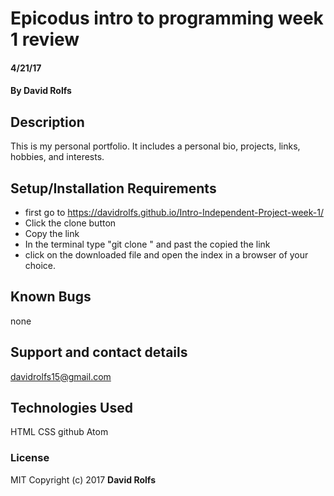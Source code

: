 # Epicodus intro to programming week 1 review

#### 4/21/17

#### By David Rolfs

## Description

This is my personal portfolio. It includes a personal bio, projects, links, hobbies, and interests.
## Setup/Installation Requirements

*  first go to https://davidrolfs.github.io/Intro-Independent-Project-week-1/
* Click the clone button
* Copy the link
* In the terminal type "git clone " and past the copied the link
* click on the downloaded file and open the index in a browser of your choice.



## Known Bugs
none
## Support and contact details

davidrolfs15@gmail.com

## Technologies Used
HTML
CSS
github
Atom

### License

MIT Copyright (c) 2017 **David Rolfs**
